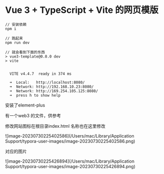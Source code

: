 # Vue 3 + TypeScript + Vite 的网页模版

```
// 安装依赖
npm i

// 跑起来
npm run dev

// 就会看到下面的东西
> vue3-template@0.0.0 dev
> vite


  VITE v4.4.7  ready in 374 ms

  ➜  Local:   http://localhost:8080/ 
  ➜  Network: http://192.168.10.23:8080/
  ➜  Network: http://169.254.105.125:8080/
  ➜  press h to show help
```



安装了element-plus 

有一个web3 的文件，供参考

修改网站图标在根目录index.html 名称也在这里修改

![image-20230730225402586](/Users/mac/Library/Application Support/typora-user-images/image-20230730225402586.png)

对应的图片

![image-20230730225426894](/Users/mac/Library/Application Support/typora-user-images/image-20230730225426894.png)
